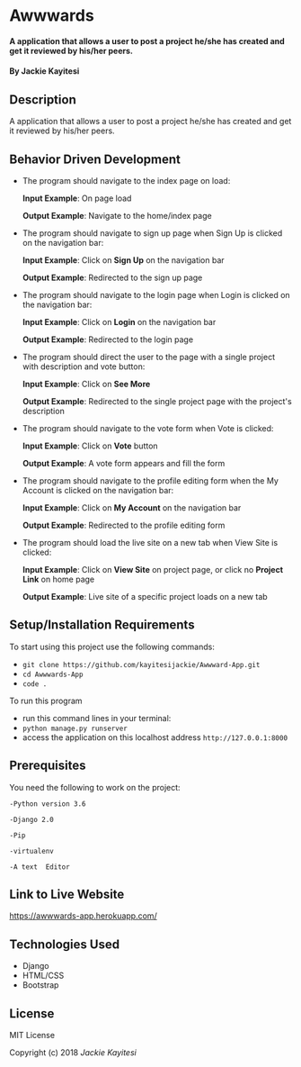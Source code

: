 # Awwwards

#### A application that allows a user to post a project he/she has created and get it reviewed by his/her peers.

#### By **Jackie Kayitesi**

## Description
A application that allows a user to post a project he/she has created and get it reviewed by his/her peers.

## Behavior Driven Development
* The program should navigate to the index page on load:

     **Input Example**: On page load

     **Output Example**: Navigate to the home/index page

* The program should navigate to sign up page when Sign Up is clicked on the navigation bar:

     **Input Example**: Click on **Sign Up** on the navigation bar

     **Output Example**: Redirected to the sign up page

* The program should navigate to the login page when Login is clicked on the navigation bar:

     **Input Example**: Click on **Login** on the navigation bar

     **Output Example**: Redirected to the login page

* The program should direct the user to the page with a single project with description and vote button:

    **Input Example**: Click on **See More**

    **Output Example**: Redirected to the single project page with the project's description

* The program should navigate to the vote form when Vote is clicked:

    **Input Example**: Click on **Vote** button

    **Output Example**: A vote form appears and fill the form

* The program should navigate to the profile editing form when the My Account is clicked on the navigation bar:

    **Input Example**: Click on **My Account** on the navigation bar

    **Output Example**: Redirected to the profile editing form

* The program should load the live site on a new tab when View Site is clicked:

    **Input Example**: Click on **View Site** on project page, or click no **Project Link** on home page

    **Output Example**: Live site of a specific project loads on a new tab

## Setup/Installation Requirements
To start using this project use the following commands:

* `git clone https://github.com/kayitesijackie/Awwward-App.git`
* `cd Awwwards-App`
* `code . `

To run this program
* run this command lines in your terminal:
* `python manage.py runserver`
* access the application on this localhost address `http://127.0.0.1:8000`

## Prerequisites
You need the following to work on the project:

`-Python version 3.6`

`-Django 2.0`

`-Pip`

`-virtualenv`

`-A text  Editor`
## Link to Live Website
https://awwwards-app.herokuapp.com/

## Technologies Used
* Django
* HTML/CSS
* Bootstrap

## License
MIT License

Copyright (c) 2018 *Jackie Kayitesi*

